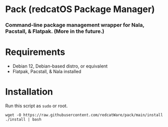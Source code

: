 # Pack (redcatOS Package Manager)
### Command-line package management wrapper for Nala, Pacstall, & Flatpak. (More in the future.)


# Requirements
- Debian 12, Debian-based distro, or equivalent
- Flatpak, Pacstall, & Nala installed

# Installation
Run this script as `sudo` or root.

```
wget -O https://raw.githubusercontent.com/redcatWare/pack/main/install ./install | bash
```
